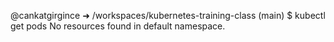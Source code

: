 
@cankatgirgince ➜ /workspaces/kubernetes-training-class (main) $ kubectl get pods
No resources found in default namespace.

